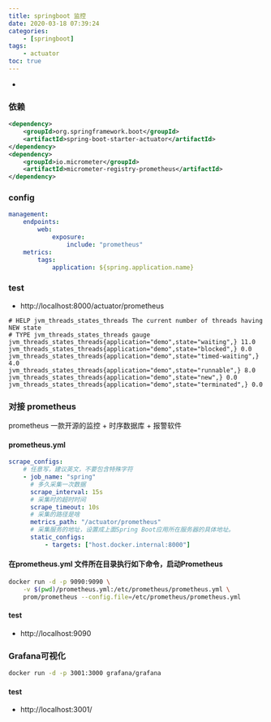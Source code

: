 ```yaml
---
title: springboot 监控
date: 2020-03-18 07:39:24
categories:
    - [springboot]
tags:
    - actuator
toc: true
---
```


-

<!-- more -->

### 依赖

```xml
<dependency>
    <groupId>org.springframework.boot</groupId>
    <artifactId>spring-boot-starter-actuator</artifactId>
</dependency>
<dependency>
    <groupId>io.micrometer</groupId>
    <artifactId>micrometer-registry-prometheus</artifactId>
</dependency>
```

### config

```yml
management:
    endpoints:
        web:
            exposure:
                include: "prometheus"
    metrics:
        tags:
            application: ${spring.application.name}
```

### test

-   http://localhost:8000/actuator/prometheus

```
# HELP jvm_threads_states_threads The current number of threads having NEW state
# TYPE jvm_threads_states_threads gauge
jvm_threads_states_threads{application="demo",state="waiting",} 11.0
jvm_threads_states_threads{application="demo",state="blocked",} 0.0
jvm_threads_states_threads{application="demo",state="timed-waiting",} 4.0
jvm_threads_states_threads{application="demo",state="runnable",} 8.0
jvm_threads_states_threads{application="demo",state="new",} 0.0
jvm_threads_states_threads{application="demo",state="terminated",} 0.0
```

### 对接 prometheus

prometheus 一款开源的监控 + 时序数据库 + 报警软件

#### prometheus.yml

```yml
scrape_configs:
    # 任意写，建议英文，不要包含特殊字符
    - job_name: "spring"
      # 多久采集一次数据
      scrape_interval: 15s
      # 采集时的超时时间
      scrape_timeout: 10s
      # 采集的路径是啥
      metrics_path: "/actuator/prometheus"
      # 采集服务的地址，设置成上面Spring Boot应用所在服务器的具体地址。
      static_configs:
          - targets: ["host.docker.internal:8000"]
```

#### 在prometheus.yml 文件所在目录执行如下命令，启动Prometheus

```bash
docker run -d -p 9090:9090 \
    -v $(pwd)/prometheus.yml:/etc/prometheus/prometheus.yml \
    prom/prometheus --config.file=/etc/prometheus/prometheus.yml
```

#### test

- http://localhost:9090


### Grafana可视化

```bash
docker run -d -p 3001:3000 grafana/grafana
```

#### test

- http://localhost:3001/

